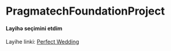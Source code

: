 # PragmatechFoundationProject



 
<h4> Layihə seçimini etdim </h4>

Layihe linki: <a href="http://kodesolution.website/html/html/perfect-wedding/v2.1/demo/event-index-sp-layout1.html">Perfect Wedding</a>


